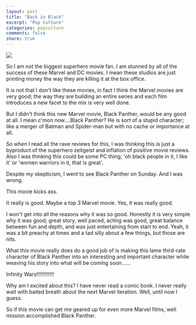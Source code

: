 ```yaml
---
layout: post
title: "Back in Black"
excerpt: "Pop Culture"
categories: popculture
comments: false
share: true
---
```


![](https://hips.hearstapps.com/hmg-prod.s3.amazonaws.com/images/black-panther-1516910683.jpg?resize=768:*)



So I am not the biggest superhero movie fan. I am stunned by all of the success of these Marvel and DC movies. I mean these studios are just printing money the way they are killing it at the box office. 

It is not that I don't like these movies, in fact I think the Marvel movies are very good; the way they are building an entire series and each film introduces a new facet to the mix is very well done.


But I didn't think this new Marvel movie, Black Panther, would be any good at all. I mean c'mon now....Black Panther? He is sort of a stupid character; like a merger of Batman and Spider-man but with no cache or importance at all.


So when I read all the rave reviews for this, I was thinking this is just a byproduct of the superhero zeitgeist and inflation of positive movie reviews. Also I was thinking this could be some PC thing; 'oh black people in it, I like it' or 'women warriors in it, that is great'. 

Despite my skepticism, I went to see Black Panther on Sunday. And I was wrong.


This movie kicks ass.


It really is good. Maybe a top 3 Marvel movie. Yes, it was really good.



I won't get into all the reasons why it was so good. Honestly it is very simple why it was good; great story, well paced, acting was good, great balance between fun and depth, and was just entertaining from start to end. Yeah, it was a bit preachy at times and a tad silly about a few things, but those are nits.


What this movie really does do a good job of is making this lame third-rate character of Black Panther into an interesting and important character while weaving his story into what will be coming soon......


Infinity Wars!!!!!!!!!!!!



Why am I excited about this? I have never read a comic book. I never really wait with baited breath about the next Marvel iteration. Well, until now I guess.


So if this movie can get me geared up for even more Marvel films, well mission accomplished Black Panther.



